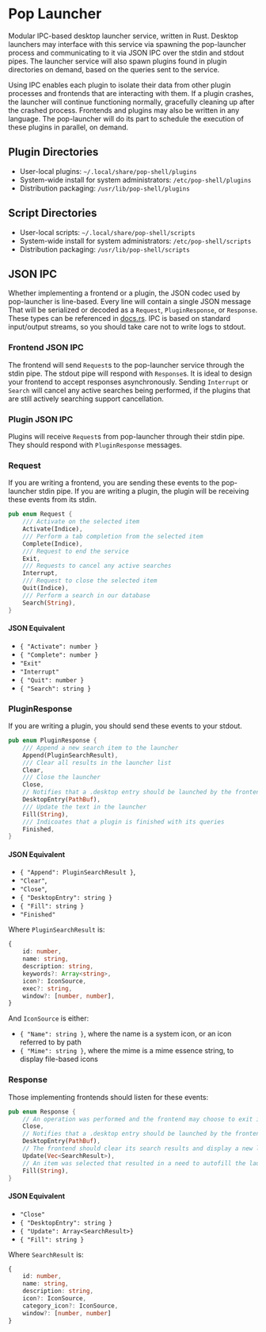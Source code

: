 # Pop Launcher

Modular IPC-based desktop launcher service, written in Rust. Desktop launchers may interface with this service via spawning the pop-launcher process and communicating to it via JSON IPC over the stdin and stdout pipes. The launcher service will also spawn plugins found in plugin directories on demand, based on the queries sent to the service.

Using IPC enables each plugin to isolate their data from other plugin processes and frontends that are interacting with them. If a plugin crashes, the launcher will continue functioning normally, gracefully cleaning up after the crashed process. Frontends and plugins may also be written in any language. The pop-launcher will do its part to schedule the execution of these plugins in parallel, on demand.

## Plugin Directories

- User-local plugins: `~/.local/share/pop-shell/plugins`
- System-wide install for system administrators: `/etc/pop-shell/plugins`
- Distribution packaging: `/usr/lib/pop-shell/plugins`

## Script Directories

- User-local scripts: `~/.local/share/pop-shell/scripts`
- System-wide install for system administrators: `/etc/pop-shell/scripts`
- Distribution packaging: `/usr/lib/pop-shell/scripts`

## JSON IPC

Whether implementing a frontend or a plugin, the JSON codec used by pop-launcher is line-based. Every line will contain a single JSON message That will be serialized or decoded as a `Request`, `PluginResponse`, or `Response`. These types can be referenced in [docs.rs](https://docs.rs/pop-launcher). IPC is based on standard input/output streams, so you should take care not to write logs to stdout.

### Frontend JSON IPC

The frontend will send `Request`s to the pop-launcher service through the stdin pipe. The stdout pipe will respond with `Response`s. It is ideal to design your frontend to accept responses asynchronously. Sending `Interrupt` or `Search` will cancel any active searches being performed, if the plugins that are still actively searching support cancellation.

### Plugin JSON IPC

Plugins will receive `Request`s from pop-launcher through their stdin pipe. They should respond with `PluginResponse` messages.

### Request

If you are writing a frontend, you are sending these events to the pop-launcher stdin pipe. If you are writing a plugin, the plugin will be receiving these events from its stdin.

```rust
pub enum Request {
    /// Activate on the selected item
    Activate(Indice),
    /// Perform a tab completion from the selected item
    Complete(Indice),
    /// Request to end the service
    Exit,
    /// Requests to cancel any active searches
    Interrupt,
    /// Request to close the selected item
    Quit(Indice),
    /// Perform a search in our database
    Search(String),
}
```

#### JSON Equivalent

- `{ "Activate": number }`
- `{ "Complete": number }`
- `"Exit"`
- `"Interrupt"`
- `{ "Quit": number }`
- `{ "Search": string }`

### PluginResponse

If you are writing a plugin, you should send these events to your stdout.

```rust
pub enum PluginResponse {
    /// Append a new search item to the launcher
    Append(PluginSearchResult),
    /// Clear all results in the launcher list
    Clear,
    /// Close the launcher
    Close,
    // Notifies that a .desktop entry should be launched by the frontend
    DesktopEntry(PathBuf),
    /// Update the text in the launcher
    Fill(String),
    /// Indicoates that a plugin is finished with its queries
    Finished,
}
```

#### JSON Equivalent

- `{ "Append": PluginSearchResult }`,
- `"Clear"`,
- `"Close"`,
- `{ "DesktopEntry": string }`
- `{ "Fill": string }`
- `"Finished"`

Where `PluginSearchResult` is:

```ts
{
    id: number,
    name: string,
    description: string,
    keywords?: Array<string>,
    icon?: IconSource,
    exec?: string,
    window?: [number, number],
}
```

And `IconSource` is either:

- `{ "Name": string }`, where the name is a system icon, or an icon referred to by path
- `{ "Mime": string }`, where the mime is a mime essence string, to display file-based icons

### Response

Those implementing frontends should listen for these events:

```rust
pub enum Response {
    // An operation was performed and the frontend may choose to exit its process.
    Close,
    // Notifies that a .desktop entry should be launched by the frontend
    DesktopEntry(PathBuf),
    // The frontend should clear its search results and display a new list
    Update(Vec<SearchResult>),
    // An item was selected that resulted in a need to autofill the launcher
    Fill(String),
}
```

#### JSON Equivalent

- `"Close"`
- `{ "DesktopEntry": string }`
- `{ "Update": Array<SearchResult>}`
- `{ "Fill": string }`

Where `SearchResult` is:

```ts
{
    id: number,
    name: string,
    description: string,
    icon?: IconSource,
    category_icon?: IconSource,
    window?: [number, number]
}
```